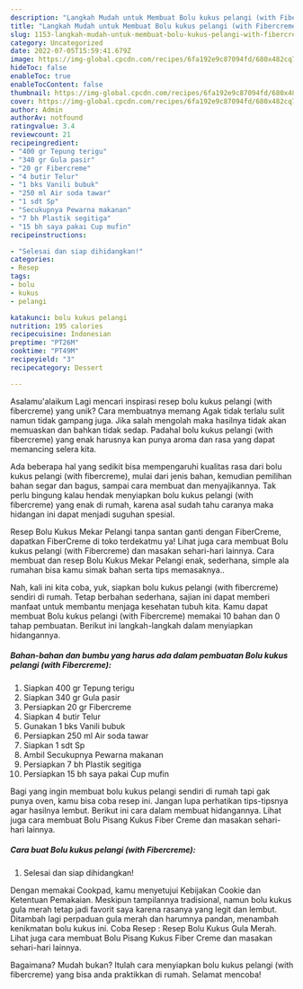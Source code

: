 ```yaml
---
description: "Langkah Mudah untuk Membuat Bolu kukus pelangi (with Fibercreme){ yang Enak"
title: "Langkah Mudah untuk Membuat Bolu kukus pelangi (with Fibercreme){ yang Enak"
slug: 1153-langkah-mudah-untuk-membuat-bolu-kukus-pelangi-with-fibercreme-yang-enak
category: Uncategorized
date: 2022-07-05T15:59:41.679Z
image: https://img-global.cpcdn.com/recipes/6fa192e9c87094fd/680x482cq70/bolu-kukus-pelangi-with-fibercreme-foto-resep-utama.jpg
hideToc: false
enableToc: true
enableTocContent: false
thumbnail: https://img-global.cpcdn.com/recipes/6fa192e9c87094fd/680x482cq70/bolu-kukus-pelangi-with-fibercreme-foto-resep-utama.jpg
cover: https://img-global.cpcdn.com/recipes/6fa192e9c87094fd/680x482cq70/bolu-kukus-pelangi-with-fibercreme-foto-resep-utama.jpg
author: Admin
authorAv: notfound
ratingvalue: 3.4
reviewcount: 21
recipeingredient:
- "400 gr Tepung terigu"
- "340 gr Gula pasir"
- "20 gr Fibercreme"
- "4 butir Telur"
- "1 bks Vanili bubuk"
- "250 ml Air soda tawar"
- "1 sdt Sp"
- "Secukupnya Pewarna makanan"
- "7 bh Plastik segitiga"
- "15 bh saya pakai Cup mufin"
recipeinstructions:

- "Selesai dan siap dihidangkan!"
categories:
- Resep
tags:
- bolu
- kukus
- pelangi

katakunci: bolu kukus pelangi 
nutrition: 195 calories
recipecuisine: Indonesian
preptime: "PT26M"
cooktime: "PT49M"
recipeyield: "3"
recipecategory: Dessert

---
```



Asalamu'alaikum Lagi mencari inspirasi resep bolu kukus pelangi (with fibercreme) yang unik? Cara membuatnya memang Agak tidak terlalu sulit namun tidak gampang juga. Jika salah mengolah maka hasilnya tidak akan memuaskan dan bahkan tidak sedap. Padahal bolu kukus pelangi (with fibercreme) yang enak harusnya kan punya aroma dan rasa yang dapat memancing selera kita.


Ada beberapa hal yang sedikit bisa mempengaruhi kualitas rasa dari bolu kukus pelangi (with fibercreme), mulai dari jenis bahan, kemudian pemilihan bahan segar dan bagus, sampai cara membuat dan menyajikannya. Tak perlu bingung kalau hendak menyiapkan bolu kukus pelangi (with fibercreme) yang enak di rumah, karena asal sudah tahu caranya maka hidangan ini dapat menjadi suguhan spesial.

Resep Bolu Kukus Mekar Pelangi tanpa santan ganti dengan FiberCreme, dapatkan FiberCreme di toko terdekatmu ya! Lihat juga cara membuat Bolu kukus pelangi (with Fibercreme) dan masakan sehari-hari lainnya. Cara membuat dan resep Bolu Kukus Mekar Pelangi enak, sederhana, simple ala rumahan bisa kamu simak bahan serta tips memasaknya..


Nah, kali ini kita coba, yuk, siapkan bolu kukus pelangi (with fibercreme) sendiri di rumah. Tetap berbahan sederhana, sajian ini dapat memberi manfaat untuk membantu menjaga kesehatan tubuh kita. Kamu dapat membuat Bolu kukus pelangi (with Fibercreme) memakai 10 bahan dan 0 tahap pembuatan. Berikut ini langkah-langkah dalam menyiapkan hidangannya.

<!--inarticleads1-->

##### Bahan-bahan dan bumbu yang harus ada dalam pembuatan Bolu kukus pelangi (with Fibercreme):

1. Siapkan 400 gr Tepung terigu
1. Siapkan 340 gr Gula pasir
1. Persiapkan 20 gr Fibercreme
1. Siapkan 4 butir Telur
1. Gunakan 1 bks Vanili bubuk
1. Persiapkan 250 ml Air soda tawar
1. Siapkan 1 sdt Sp
1. Ambil Secukupnya Pewarna makanan
1. Persiapkan 7 bh Plastik segitiga
1. Persiapkan 15 bh saya pakai Cup mufin


Bagi yang ingin membuat bolu kukus pelangi sendiri di rumah tapi gak punya oven, kamu bisa coba resep ini. Jangan lupa perhatikan tips-tipsnya agar hasilnya lembut. Berikut ini cara dalam membuat hidangannya. Lihat juga cara membuat Bolu Pisang Kukus Fiber Creme dan masakan sehari-hari lainnya. 

<!--inarticleads2-->

##### Cara buat Bolu kukus pelangi (with Fibercreme):


1. Selesai dan siap dihidangkan!

Dengan memakai Cookpad, kamu menyetujui Kebijakan Cookie dan Ketentuan Pemakaian. Meskipun tampilannya tradisional, namun bolu kukus gula merah tetap jadi favorit saya karena rasanya yang legit dan lembut. Ditambah lagi perpaduan gula merah dan harumnya pandan, menambah kenikmatan bolu kukus ini. Coba Resep : Resep Bolu Kukus Gula Merah. Lihat juga cara membuat Bolu Pisang Kukus Fiber Creme dan masakan sehari-hari lainnya. 

Bagaimana? Mudah bukan? Itulah cara menyiapkan bolu kukus pelangi (with fibercreme) yang bisa anda praktikkan di rumah. Selamat mencoba!
